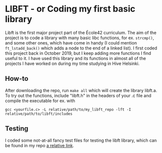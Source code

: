 # LIBFT - or Coding my first basic library
Libft is the first major project part of the École42 curriculum. The aim of the project is to code a library with many basic libc functions, for ex. `strcmp()`, and some other ones, which have come in handy (I could mention `ft_lstadd_back()` which adds a node to the end of a linked list). I first coded this project back in October  2019, but I keep adding more functions I find useful to it. I have used this library and its functions in almost all of the projects I have worked on during my time studying in Hive Helsinki.

## How-to
After downloading the repo, run `make all` which will create the library libft.a.
To try out the functions, include "libft.h" in the headers of your .c file and compile the executable for ex. with
```
gcc <yourfile.c> -L relative/path/to/my_libft_repo -lft -I relative/path/to/libft/includes
```

## Testing
I coded some not-at-all fancy test files for testing the libft library, which can be found in my repo [a relative link](other_file.md).